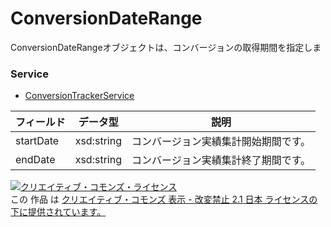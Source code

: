 # ConversionDateRange
ConversionDateRangeオブジェクトは、コンバージョンの取得期間を指定しま
### Service
+ [ConversionTrackerService](../services/ConversionTrackerService.md)

| フィールド | データ型 | 説明 | 
|---|---|---|
| startDate| xsd:string| コンバージョン実績集計開始期間です。 |
| endDate| xsd:string| コンバージョン実績集計終了期間です。 |
<a rel="license" href="http://creativecommons.org/licenses/by-nd/2.1/jp/"><img alt="クリエイティブ・コモンズ・ライセンス" style="border-width:0" src="https://i.creativecommons.org/l/by-nd/2.1/jp/88x31.png" /></a><br />この 作品 は <a rel="license" href="http://creativecommons.org/licenses/by-nd/2.1/jp/">クリエイティブ・コモンズ 表示 - 改変禁止 2.1 日本 ライセンスの下に提供されています。</a>
